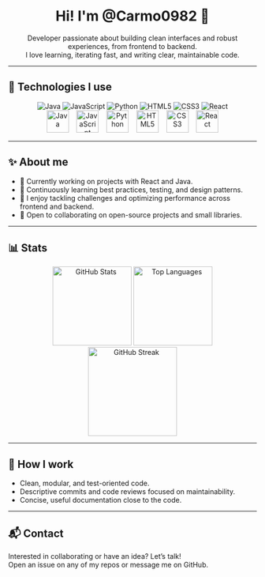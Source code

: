 <div align="center">

# Hi! I'm @Carmo0982 👋

Developer passionate about building clean interfaces and robust experiences, from frontend to backend.  
I love learning, iterating fast, and writing clear, maintainable code.

</div>

---

## 🚀 Technologies I use

<div align="center">
  
<!-- Badges -->
<img alt="Java" src="https://img.shields.io/badge/Java-ED8B00?style=for-the-badge&logo=openjdk&logoColor=white" />
<img alt="JavaScript" src="https://img.shields.io/badge/JavaScript-323330?style=for-the-badge&logo=javascript&logoColor=F7DF1E" />
<img alt="Python" src="https://img.shields.io/badge/Python-3776AB?style=for-the-badge&logo=python&logoColor=white" />
<img alt="HTML5" src="https://img.shields.io/badge/HTML5-E34F26?style=for-the-badge&logo=html5&logoColor=white" />
<img alt="CSS3" src="https://img.shields.io/badge/CSS3-1572B6?style=for-the-badge&logo=css3&logoColor=white" />
<img alt="React" src="https://img.shields.io/badge/React-20232A?style=for-the-badge&logo=react&logoColor=61DAFB" />

</div>

<div align="center">
  
<!-- Devicon icons (visual style) -->
<img title="Java" alt="Java" height="45" src="https://cdn.jsdelivr.net/gh/devicons/devicon/icons/java/java-original.svg" />
&nbsp;&nbsp;
<img title="JavaScript" alt="JavaScript" height="45" src="https://cdn.jsdelivr.net/gh/devicons/devicon/icons/javascript/javascript-original.svg" />
&nbsp;&nbsp;
<img title="Python" alt="Python" height="45" src="https://cdn.jsdelivr.net/gh/devicons/devicon/icons/python/python-original.svg" />
&nbsp;&nbsp;
<img title="HTML5" alt="HTML5" height="45" src="https://cdn.jsdelivr.net/gh/devicons/devicon/icons/html5/html5-original.svg" />
&nbsp;&nbsp;
<img title="CSS3" alt="CSS3" height="45" src="https://cdn.jsdelivr.net/gh/devicons/devicon/icons/css3/css3-original.svg" />
&nbsp;&nbsp;
<img title="React" alt="React" height="45" src="https://cdn.jsdelivr.net/gh/devicons/devicon/icons/react/react-original.svg" />

</div>

---

## ✨ About me

- 🔭 Currently working on projects with React and Java.
- 🌱 Continuously learning best practices, testing, and design patterns.
- 🧩 I enjoy tackling challenges and optimizing performance across frontend and backend.
- 🤝 Open to collaborating on open-source projects and small libraries.

---

## 📊 Stats

<div align="center">

<img height="160" alt="GitHub Stats" src="https://github-readme-stats.vercel.app/api?username=Carmo0982&show_icons=true&theme=radical&hide_border=true" />
<img height="160" alt="Top Languages" src="https://github-readme-stats.vercel.app/api/top-langs/?username=Carmo0982&layout=compact&theme=radical&hide_border=true" />

<br/>

<img height="180" alt="GitHub Streak" src="https://streak-stats.demolab.com?user=Carmo0982&theme=radical&hide_border=true" />

</div>

---

## 🧰 How I work

- Clean, modular, and test-oriented code.
- Descriptive commits and code reviews focused on maintainability.
- Concise, useful documentation close to the code.

---

## 📬 Contact

Interested in collaborating or have an idea? Let’s talk!  
Open an issue on any of my repos or message me on GitHub.

<!--
Tips:
- Add links to your LinkedIn/Portfolio if you have them.
- Pin your featured repositories so they appear on your profile.
- If you use more tools (Git, Node, Vite, Jest, Docker), add their badges above.
-->
````

